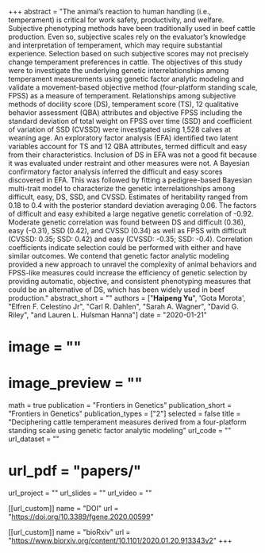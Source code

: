 +++ 
abstract = "The animal’s reaction to human handling (i.e., temperament) is critical for work safety, productivity, and welfare. Subjective phenotyping methods have been traditionally used in beef cattle production. Even so, subjective scales rely on the evaluator’s knowledge and interpretation of temperament, which may require substantial experience. Selection based on such subjective scores may not precisely change temperament preferences in cattle. The objectives of this study were to investigate the underlying genetic interrelationships among temperament measurements using genetic factor analytic modeling and validate a movement-based objective method (four-platform standing scale, FPSS) as a measure of temperament. Relationships among subjective methods of docility score (DS), temperament score (TS), 12 qualitative behavior assessment (QBA) attributes and objective FPSS including the standard deviation of total weight on FPSS over time (SSD) and coefficient of variation of SSD (CVSSD) were investigated using 1,528 calves at weaning age. An exploratory factor analysis (EFA) identified two latent variables account for TS and 12 QBA attributes, termed difficult and easy from their characteristics. Inclusion of DS in EFA was not a good fit because it was evaluated under restraint and other measures were not. A Bayesian confirmatory factor analysis inferred the difficult and easy scores discovered in EFA. This was followed by fitting a pedigree-based Bayesian multi-trait model to characterize the genetic interrelationships among difficult, easy, DS, SSD, and CVSSD. Estimates of heritability ranged from 0.18 to 0.4 with the posterior standard deviation averaging 0.06. The factors of difficult and easy exhibited a large negative genetic correlation of -0.92. Moderate genetic correlation was found between DS and difficult (0.36), easy (-0.31), SSD (0.42), and CVSSD (0.34) as well as FPSS with difficult (CVSSD: 0.35; SSD: 0.42) and easy (CVSSD: -0.35; SSD: -0.4). Correlation coefficients indicate selection could be performed with either and have similar outcomes. We contend that genetic factor analytic modeling provided a new approach to unravel the complexity of animal behaviors and FPSS-like measures could increase the efficiency of genetic selection by providing automatic, objective, and consistent phenotyping measures that could be an alternative of DS, which has been widely used in beef production."
abstract_short = ""
authors = ["__Haipeng Yu__", 'Gota Morota', "Elfren F. Celestino Jr", "Carl R. Dahlen", "Sarah A. Wagner", "David G. Riley", "and Lauren L. Hulsman Hanna"]
date = "2020-01-21"
# image = ""
# image_preview = ""
math = true
publication = "Frontiers in Genetics"
publication_short = "Frontiers in Genetics"
publication_types = ["2"]
selected = false
title = "Deciphering cattle temperament measures derived from a four-platform standing scale using genetic factor analytic modeling"
url_code = ""
url_dataset = ""
# url_pdf = "papers/"
url_project = ""
url_slides = ""
url_video = ""

[[url_custom]]
name = "DOI"
url = "https://doi.org/10.3389/fgene.2020.00599"

[[url_custom]]
name = "bioRxiv"
url = "https://www.biorxiv.org/content/10.1101/2020.01.20.913343v2"
+++
